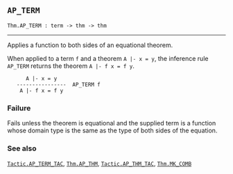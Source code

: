 ## `AP_TERM`

``` hol4
Thm.AP_TERM : term -> thm -> thm
```

------------------------------------------------------------------------

Applies a function to both sides of an equational theorem.

When applied to a term `f` and a theorem `A |- x = y`, the inference
rule `AP_TERM` returns the theorem `A |- f x = f y`.

``` hol4
      A |- x = y
   ----------------  AP_TERM f
    A |- f x = f y
```

### Failure

Fails unless the theorem is equational and the supplied term is a
function whose domain type is the same as the type of both sides of the
equation.

### See also

[`Tactic.AP_TERM_TAC`](#Tactic.AP_TERM_TAC),
[`Thm.AP_THM`](#Thm.AP_THM), [`Tactic.AP_THM_TAC`](#Tactic.AP_THM_TAC),
[`Thm.MK_COMB`](#Thm.MK_COMB)
